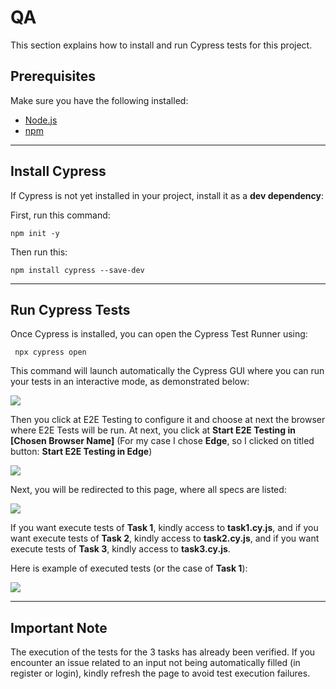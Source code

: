 # QA

This section explains how to install and run Cypress tests for this project.

## Prerequisites
Make sure you have the following installed:
- [Node.js](https://nodejs.org/)
- [npm](https://www.npmjs.com/)

---

## Install Cypress

If Cypress is not yet installed in your project, install it as a **dev dependency**:

First, run this command:

```npm init -y```

Then run this:

```npm install cypress --save-dev```

---

## Run Cypress Tests

Once Cypress is installed, you can open the Cypress Test Runner using:

``` npx cypress open```

This command will launch automatically the Cypress GUI where you can run your tests in an interactive mode, as demonstrated below:

<img src="README Images/Pic1.png">

Then you click at E2E Testing to configure it and choose at next the browser where E2E Tests will be run. At next, you click at **Start E2E Testing in [Chosen Browser Name]** (For my case I chose **Edge**, so I clicked on titled button: **Start E2E Testing in Edge**)

<img src="README Images/Pic2.png">

Next, you will be redirected to this page, where all specs are listed:

<img src="README Images/Pic3.png">

If you want execute tests of **Task 1**, kindly access to **task1.cy.js**, and if you want execute tests of **Task 2**, kindly access to **task2.cy.js**, and if you want execute tests of **Task 3**, kindly access to **task3.cy.js**.

Here is example of executed tests (or the case of **Task 1**):

<img src="README Images/Pic4.png">

---

## Important Note

The execution of the tests for the 3 tasks has already been verified. If you encounter an issue related to an input not being automatically filled (in register or login), kindly refresh the page to avoid test execution failures.